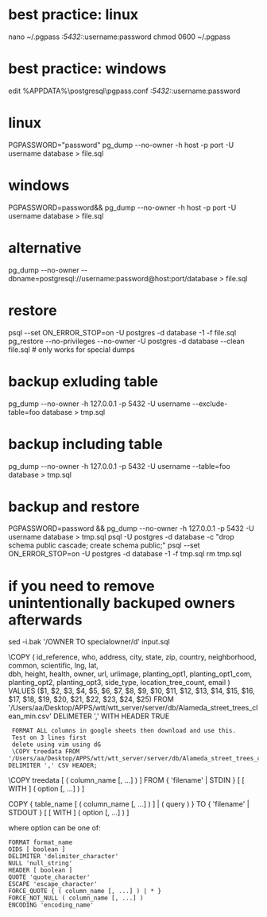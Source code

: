 # best practice: linux
nano ~/.pgpass
*:5432:*:username:password
chmod 0600 ~/.pgpass

# best practice: windows
edit %APPDATA%\postgresql\pgpass.conf
*:5432:*:username:password

# linux
PGPASSWORD="password" pg_dump --no-owner -h host -p port -U username database > file.sql

# windows
PGPASSWORD=password&& pg_dump --no-owner -h host -p port -U username database > file.sql

# alternative
pg_dump --no-owner --dbname=postgresql://username:password@host:port/database > file.sql

# restore
psql --set ON_ERROR_STOP=on -U postgres -d database -1 -f file.sql
pg_restore --no-privileges --no-owner -U postgres -d database --clean file.sql # only works for special dumps

# backup exluding table
pg_dump --no-owner -h 127.0.0.1 -p 5432 -U username --exclude-table=foo database > tmp.sql

# backup including table
pg_dump --no-owner -h 127.0.0.1 -p 5432 -U username --table=foo database > tmp.sql

# backup and restore
PGPASSWORD=password && pg_dump --no-owner -h 127.0.0.1 -p 5432 -U username database > tmp.sql
psql -U postgres -d database -c "drop schema public cascade; create schema public;"
psql --set ON_ERROR_STOP=on -U postgres -d database -1 -f tmp.sql
rm tmp.sql

# if you need to remove unintentionally backuped owners afterwards
sed -i.bak '/OWNER TO specialowner/d' input.sql

\COPY (
       id_reference, 
       who,
       address,
       city,
       state, 
       zip,
       country,
       neighborhood, 
       common, 
       scientific,
       lng, 
       lat,   
       dbh,
       height,
       health,
       owner, 
       url, 
       urlimage,
       planting_opt1,
       planting_opt1_com,
       planting_opt2,
       planting_opt3,
       side_type,
       location_tree_count,
       email
     )
     VALUES ($1, $2, $3, $4, $5, $6, $7, $8, $9, $10, $11, $12, $13, $14, $15, $16, $17, $18, $19, $20, $21, $22, $23, $24, $25)
     FROM '/Users/aa/Desktop/APPS/wtt/wtt_server/server/db/Alameda_street_trees_clean_min.csv' 
     DELIMETER ','
     WITH HEADER TRUE


     FORMAT ALL columns in google sheets then download and use this. 
     Test on 3 lines first
     delete using vim using dG
     \COPY treedata FROM '/Users/aa/Desktop/APPS/wtt/wtt_server/server/db/Alameda_street_trees_clean_min.csv' DELIMITER ',' CSV HEADER;

\COPY treedata [ ( column_name [, ...] ) ]
    FROM { 'filename' | STDIN }
    [ [ WITH ] ( option [, ...] ) ]

COPY { table_name [ ( column_name [, ...] ) ] | ( query ) }
    TO { 'filename' | STDOUT }
    [ [ WITH ] ( option [, ...] ) ]

where option can be one of:

    FORMAT format_name
    OIDS [ boolean ]
    DELIMITER 'delimiter_character'
    NULL 'null_string'
    HEADER [ boolean ]
    QUOTE 'quote_character'
    ESCAPE 'escape_character'
    FORCE_QUOTE { ( column_name [, ...] ) | * }
    FORCE_NOT_NULL ( column_name [, ...] )
    ENCODING 'encoding_name'
